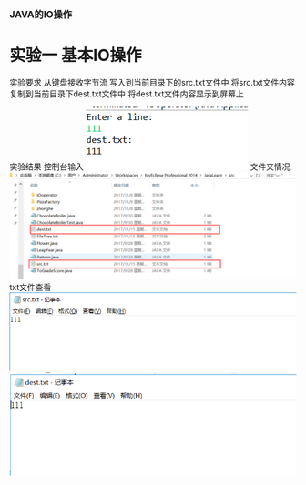 ### JAVA的IO操作
# 实验一 基本IO操作
实验要求
从键盘接收字节流
写入到当前目录下的src.txt文件中
将src.txt文件内容复制到当前目录下dest.txt文件中
将dest.txt文件内容显示到屏幕上

实验结果
控制台输入
![image](https://raw.githubusercontent.com/905220575/LearnJava/master/img/IOoperator/InPut.png)
文件夹情况
![image](https://raw.githubusercontent.com/905220575/LearnJava/master/img/IOoperator/srcanddest.png)
txt文件查看
![image](https://raw.githubusercontent.com/905220575/LearnJava/master/img/IOoperator/src.png)
![image](https://raw.githubusercontent.com/905220575/LearnJava/master/img/IOoperator/dest.png)



